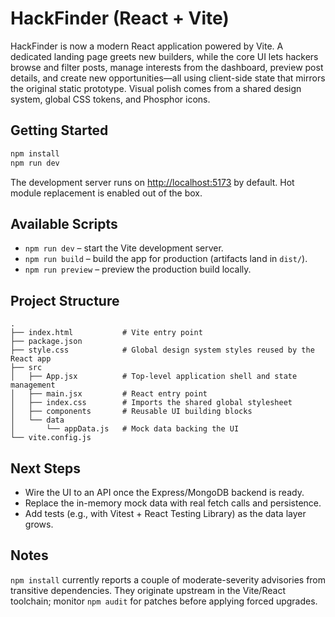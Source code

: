 # HackFinder (React + Vite)

HackFinder is now a modern React application powered by Vite. A dedicated landing page greets new builders, while the core UI lets hackers browse and filter posts, manage interests from the dashboard, preview post details, and create new opportunities—all using client-side state that mirrors the original static prototype. Visual polish comes from a shared design system, global CSS tokens, and Phosphor icons.

## Getting Started

```bash
npm install
npm run dev
```

The development server runs on [http://localhost:5173](http://localhost:5173) by default. Hot module replacement is enabled out of the box.

## Available Scripts

- `npm run dev` – start the Vite development server.
- `npm run build` – build the app for production (artifacts land in `dist/`).
- `npm run preview` – preview the production build locally.

## Project Structure

```
.
├── index.html           # Vite entry point
├── package.json
├── style.css            # Global design system styles reused by the React app
├── src
│   ├── App.jsx          # Top-level application shell and state management
│   ├── main.jsx         # React entry point
│   ├── index.css        # Imports the shared global stylesheet
│   ├── components       # Reusable UI building blocks
│   └── data
│       └── appData.js   # Mock data backing the UI
└── vite.config.js
```

## Next Steps

- Wire the UI to an API once the Express/MongoDB backend is ready.
- Replace the in-memory mock data with real fetch calls and persistence.
- Add tests (e.g., with Vitest + React Testing Library) as the data layer grows.

## Notes

`npm install` currently reports a couple of moderate-severity advisories from transitive dependencies. They originate upstream in the Vite/React toolchain; monitor `npm audit` for patches before applying forced upgrades.
